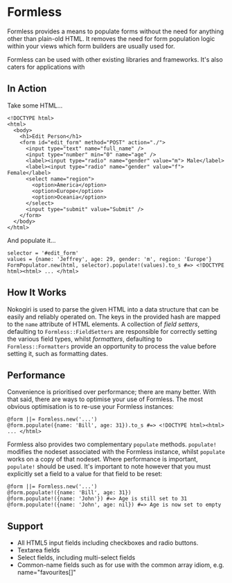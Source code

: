 Formless
========

Formless provides a means to populate forms without the need for anything other than plain-old HTML. It removes the need for form population logic within your views which form builders are usually used for.

Formless can be used with other existing libraries and frameworks. It's also caters for applications with 

In Action
---------

Take some HTML...

    <!DOCTYPE html>
    <html>
      <body>
        <h1>Edit Person</h1>
        <form id="edit_form" method="POST" action="./">
          <input type="text" name="full_name" />
          <input type="number" min="0" name="age" />
          <label><input type="radio" name="gender" value="m"> Male</label>
          <label><input type="radio" name="gender" value="f"> Female</label>
          <select name="region">
            <option>America</option>
            <option>Europe</option>
            <option>Oceania</option>
          </select>
          <input type="submit" value="Submit" />
        </form>
      </body>
    </html>

And populate it...

    selector = '#edit_form'
    values = {name: 'Jeffrey', age: 29, gender: 'm', region: 'Europe'}
    FormPopulator.new(html, selector).populate!(values).to_s #=> <!DOCTYPE html><html> ... </html>

How It Works
------------
Nokogiri is used to parse the given HTML into a data structure that can be easily and reliably operated on. The keys in the provided hash are mapped to the `name` attribute of HTML elements. A collection of _field setters_, defaulting to `Formless::FieldSetters` are responsible for correctly setting the various field types, whilst _formatters_, defaulting to `Formless::Formatters` provide an opportunity to process the value before setting it, such as formatting dates.

Performance
-----------
Convenience is prioritised over performance; there are many better. With that said, there are ways to optimise your use of Formless. The most obvious optimisation is to re-use your Formless instances:

    @form ||= Formless.new('...')
    @form.populate({name: 'Bill', age: 31}).to_s #=> <!DOCTYPE html><html> ... </html>

Formless also provides two complementary `populate` methods. `populate!` modifies the nodeset associated with the Formless instance, whilst `populate` works on a copy of that nodeset. Where performance is important, `populate!` should be used. It's important to note however that you must explicitly set a field to a value for that field to be reset:

    @form ||= Formless.new('...')
    @form.populate!({name: 'Bill', age: 31})
    @form.populate!({name: 'John'}) #=> Age is still set to 31
    @form.populate!({name: 'John', age: nil}) #=> Age is now set to empty


Support
-------

* All HTML5 input fields including checkboxes and radio buttons.
* Textarea fields
* Select fields, including multi-select fields
* Common-name fields such as for use with the common array idiom, e.g. name="favourites[]"